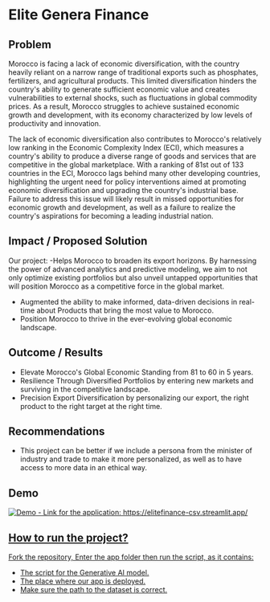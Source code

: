 # Elite Genera Finance

## Problem 

Morocco is facing a lack of economic diversification, with the country heavily reliant on a narrow range of traditional exports such as phosphates, fertilizers, and agricultural products. This limited diversification hinders the country's ability to generate sufficient economic value and creates vulnerabilities to external shocks, such as fluctuations in global commodity prices. As a result, Morocco struggles to achieve sustained economic growth and development, with its economy characterized by low levels of productivity and innovation.

The lack of economic diversification also contributes to Morocco's relatively low ranking in the Economic Complexity Index (ECI), which measures a country's ability to produce a diverse range of goods and services that are competitive in the global marketplace. With a ranking of 81st out of 133 countries in the ECI, Morocco lags behind many other developing countries, highlighting the urgent need for policy interventions aimed at promoting economic diversification and upgrading the country's industrial base. Failure to address this issue will likely result in missed opportunities for economic growth and development, as well as a failure to realize the country's aspirations for becoming a leading industrial nation.

## Impact / Proposed Solution 
Our project:
-Helps Morocco to broaden its export horizons. By harnessing the power of advanced analytics and predictive modeling, we aim to not only optimize existing portfolios but also unveil untapped opportunities that will position Morocco as a competitive force in the global market.​
- Augmented the ability to make informed, data-driven decisions in real-time about Products that bring the most value to Morocco.
- Position Morocco to thrive in the ever-evolving global economic landscape.

## Outcome / Results
- Elevate Morocco's Global Economic Standing from 81 to 60 in 5 years.
- Resilience Through Diversified Portfolios by entering new markets and surviving in the competitive landscape.
- Precision Export Diversification by personalizing our export, the right product to the right target at the right time.

## Recommendations
- This project can be better if we include a persona from the minister of industry and trade to make it more personalized, as well as to have access to more data in an ethical way.

## Demo

<a href = "https://github.com/salmaelbarbori/2023-GenAI-Hackathon/blob/main/elitegenera-financial-geeks/code/app/EliteGenera_UI.jpeg">
    <img src = "https://github.com/salmaelbarbori/2023-GenAI-Hackathon/blob/main/elitegenera-financial-geeks/code/app/EliteGenera_UI.jpeg" alt = "Demo" />
- Link for the application: https://elitefinance-csv.streamlit.app/
    
## How to run the project?
Fork the repository, Enter the app folder then run the script, as it contains:
- The script for the Generative AI model.
- The place where our app is deployed.
- Make sure the path to the dataset is correct.
